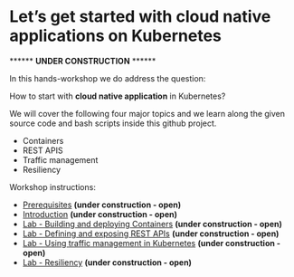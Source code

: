 # Let’s get started with cloud native applications on Kubernetes

****** **UNDER CONSTRUCTION** ******

In this hands-workshop we do address the question: 

How to start with **cloud native application** in Kubernetes?  

We will cover the following four major topics and we learn along the given source code and bash scripts inside this github project.

* Containers 
* REST APIS
* Traffic management 
* Resiliency 
 
Workshop instructions:

* [Prerequisites](00-prerequisites.md) **(under construction - open)**
* [Introduction](01-introduction.md) **(under construction - open)**
* [Lab - Building and deploying Containers](02-container.md) **(under construction - open)**
* [Lab - Defining and exposing REST APIs](03-rest-api.md)  **(under construction - open)**
* [Lab - Using traffic management in Kubernetes](04-traffic-management.md) **(under construction - open)**
* [Lab - Resiliency](05-resiliency.md) **(under construction - open)**




